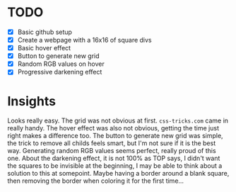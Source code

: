 # TODO

- [x] Basic github setup
- [x] Create a webpage with a 16x16 of square divs
- [x] Basic hover effect
- [x] Button to generate new grid
- [x] Random RGB values on hover
- [x] Progressive darkening effect

# Insights

Looks really easy.
The grid was not obvious at first. `css-tricks.com` came in really handy.
The hover effect was also not obvious, getting the time just right makes a difference too.
The button to generate new grid was simple, the trick to remove all childs feels smart, but I'm not sure if it is the best way.
Generating random RGB values seems perfect, really proud of this one.
About the darkening effect, it is not 100% as TOP says, I didn't want the squares to be invisible at the beginning, I may be able to think about a solution to this at somepoint. Maybe having a border around a blank square, then removing the border when coloring it for the first time...
